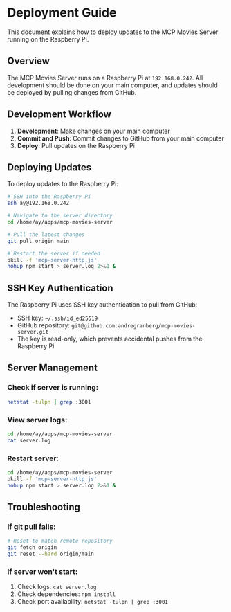 # Deployment Guide

This document explains how to deploy updates to the MCP Movies Server running on the Raspberry Pi.

## Overview

The MCP Movies Server runs on a Raspberry Pi at `192.168.0.242`. All development should be done on your main computer, and updates should be deployed by pulling changes from GitHub.

## Development Workflow

1. **Development**: Make changes on your main computer
2. **Commit and Push**: Commit changes to GitHub from your main computer
3. **Deploy**: Pull updates on the Raspberry Pi

## Deploying Updates

To deploy updates to the Raspberry Pi:

```bash
# SSH into the Raspberry Pi
ssh ay@192.168.0.242

# Navigate to the server directory
cd /home/ay/apps/mcp-movies-server

# Pull the latest changes
git pull origin main

# Restart the server if needed
pkill -f 'mcp-server-http.js'
nohup npm start > server.log 2>&1 &
```

## SSH Key Authentication

The Raspberry Pi uses SSH key authentication to pull from GitHub:
- SSH key: `~/.ssh/id_ed25519`
- GitHub repository: `git@github.com:andregranberg/mcp-movies-server.git`
- The key is read-only, which prevents accidental pushes from the Raspberry Pi

## Server Management

### Check if server is running:
```bash
netstat -tulpn | grep :3001
```

### View server logs:
```bash
cd /home/ay/apps/mcp-movies-server
cat server.log
```

### Restart server:
```bash
cd /home/ay/apps/mcp-movies-server
pkill -f 'mcp-server-http.js'
nohup npm start > server.log 2>&1 &
```

## Troubleshooting

### If git pull fails:
```bash
# Reset to match remote repository
git fetch origin
git reset --hard origin/main
```

### If server won't start:
1. Check logs: `cat server.log`
2. Check dependencies: `npm install`
3. Check port availability: `netstat -tulpn | grep :3001`
